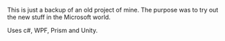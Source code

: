 This is just a backup of an old project of mine. The purpose was to try out the
new stuff in the Microsoft world.

Uses c#, WPF, Prism and Unity.
